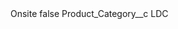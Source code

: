 <?xml version="1.0" encoding="UTF-8"?>
<CustomMetadata xmlns="http://soap.sforce.com/2006/04/metadata" xmlns:xsi="http://www.w3.org/2001/XMLSchema-instance" xmlns:xsd="http://www.w3.org/2001/XMLSchema">
    <label>Onsite</label>
    <protected>false</protected>
    <values>
        <field>Product_Category__c</field>
        <value xsi:type="xsd:string">LDC</value>
    </values>
</CustomMetadata>
